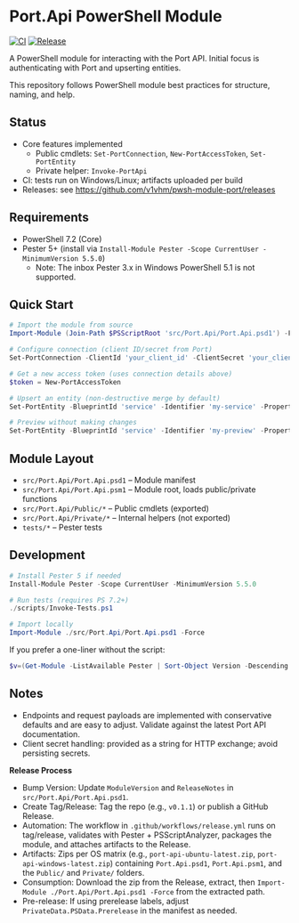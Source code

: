 # Port.Api PowerShell Module

[![CI](https://github.com/v1vhm/pwsh-module-port/actions/workflows/ci.yml/badge.svg?branch=main)](https://github.com/v1vhm/pwsh-module-port/actions/workflows/ci.yml)
[![Release](https://img.shields.io/github/v/release/v1vhm/pwsh-module-port?display_name=tag&sort=semver)](https://github.com/v1vhm/pwsh-module-port/releases)

A PowerShell module for interacting with the Port API. Initial focus is authenticating with Port and upserting entities.

This repository follows PowerShell module best practices for structure, naming, and help.

## Status

- Core features implemented
  - Public cmdlets: `Set-PortConnection`, `New-PortAccessToken`, `Set-PortEntity`
  - Private helper: `Invoke-PortApi`
- CI: tests run on Windows/Linux; artifacts uploaded per build
 - Releases: see https://github.com/v1vhm/pwsh-module-port/releases

## Requirements

- PowerShell 7.2 (Core)
- Pester 5+ (install via `Install-Module Pester -Scope CurrentUser -MinimumVersion 5.5.0`)
  - Note: The inbox Pester 3.x in Windows PowerShell 5.1 is not supported.

## Quick Start

```powershell
# Import the module from source
Import-Module (Join-Path $PSScriptRoot 'src/Port.Api/Port.Api.psd1') -Force

# Configure connection (client ID/secret from Port)
Set-PortConnection -ClientId 'your_client_id' -ClientSecret 'your_client_secret' -BaseUri 'https://api.getport.io'

# Get a new access token (uses connection details above)
$token = New-PortAccessToken

# Upsert an entity (non-destructive merge by default)
Set-PortEntity -BlueprintId 'service' -Identifier 'my-service' -Properties @{ name = 'My Service'; tier = 'gold' }

# Preview without making changes
Set-PortEntity -BlueprintId 'service' -Identifier 'my-preview' -Properties @{ name = 'Preview' } -WhatIf
```

## Module Layout

- `src/Port.Api/Port.Api.psd1` – Module manifest
- `src/Port.Api/Port.Api.psm1` – Module root, loads public/private functions
- `src/Port.Api/Public/*` – Public cmdlets (exported)
- `src/Port.Api/Private/*` – Internal helpers (not exported)
- `tests/*` – Pester tests

## Development

```powershell
# Install Pester 5 if needed
Install-Module Pester -Scope CurrentUser -MinimumVersion 5.5.0

# Run tests (requires PS 7.2+)
./scripts/Invoke-Tests.ps1

# Import locally
Import-Module ./src/Port.Api/Port.Api.psd1 -Force
```

If you prefer a one-liner without the script:

```powershell
$v=(Get-Module -ListAvailable Pester | Sort-Object Version -Descending | Select -First 1).Version.Major; if($v -ge 5){ Invoke-Pester -Path tests -CI } else { Invoke-Pester -Path tests -EnableExit }
```

## Notes

- Endpoints and request payloads are implemented with conservative defaults and are easy to adjust. Validate against the latest Port API documentation.
- Client secret handling: provided as a string for HTTP exchange; avoid persisting secrets.

**Release Process**

- Bump Version: Update `ModuleVersion` and `ReleaseNotes` in `src/Port.Api/Port.Api.psd1`.
- Create Tag/Release: Tag the repo (e.g., `v0.1.1`) or publish a GitHub Release.
- Automation: The workflow in `.github/workflows/release.yml` runs on tag/release, validates with Pester + PSScriptAnalyzer, packages the module, and attaches artifacts to the Release.
- Artifacts: Zips per OS matrix (e.g., `port-api-ubuntu-latest.zip`, `port-api-windows-latest.zip`) containing `Port.Api.psd1`, `Port.Api.psm1`, and the `Public/` and `Private/` folders.
- Consumption: Download the zip from the Release, extract, then `Import-Module ./Port.Api/Port.Api.psd1 -Force` from the extracted path.
- Pre-release: If using prerelease labels, adjust `PrivateData.PSData.Prerelease` in the manifest as needed.
